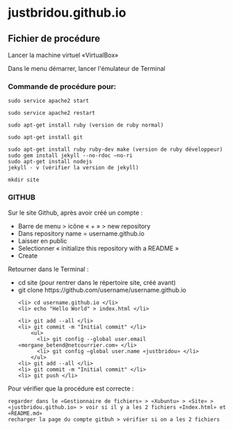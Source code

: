 justbridou.github.io
====================

<h2> Fichier de procédure </h2>

<p> Lancer la machine virtuel «VirtualBox» </p>
<p> Dans le menu démarrer, lancer l'émulateur de Terminal </p>

<h3> Commande de procédure pour: </h3>

<!-- Lancer Apache -->
    sudo service apache2 start

<!-- Relancer Apache -->
  	sudo service apache2 restart

<!-- Installer Ruby -->
  	sudo apt-get install ruby (version de ruby normal)

<!-- Installer Git -->
  	sudo apt-get install git

<!-- Installer Jekyll 2.4 -->
  	sudo apt-get install ruby ruby-dev make (version de ruby développeur)
  	sudo gem install jekyll --no-rdoc –no-ri
  	sudo apt-get install nodejs
  	jekyll - v (vérifier la version de jekyll)

<!-- Créer un répertoire site -->
	mkdir site 


<h3> GITHUB </h3>


Sur le site Github, après avoir créé un compte :
<ul>
	<li> Barre de menu > icône « + » > new repository </li>
	<li> Dans repository name = username.github.io </li>
	<li> Laisser en public </li>
	<li> Selectionner « initialize this repository with a README » </li>
	<li> Create </li>
</ul>


Retourner dans le Terminal :
<ul>
	<li> cd site (pour rentrer dans le répertoire site, créé avant) </li>
	<li> git clone https://github.com/username/username.github.io </li>
	
	<li> cd username.github.io </li>
	<li> echo "Hello World" > index.html </li>
	
	<li> git add --all </li>
	<li> git commit -m "Initial commit" </li>
		<ul>
		  <li> git config --global user.email «morgane_betend@netcourrier.com» </li>
		  <li> git config –global user.name «justbridou» </li>
		</ul>
	<li> git add --all </li>
	<li> git commit -m "Initial commit" </li>
	<li> git push </li>
</ul>


Pour vérifier que la procédure est correcte :

	regarder dans le «Gestionnaire de fichiers» > «Xubuntu» > «Site» > «justbridou.github.io» > voir si il y a les 2 fichiers «Index.html» et «README.md»
	recharger la page du compte gitbuh > vérifier si on a les 2 fichiers

